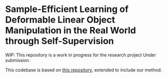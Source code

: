 # Sample-Efficient Learning of Deformable Linear Object Manipulation in the Real World through Self-Supervision
WIP: This repository is a work in progress for the research project
Under submission.

This codebase is based on [this repository](https://github.com/wilson1yan/contrastive-forward-model), extended to include our method.

